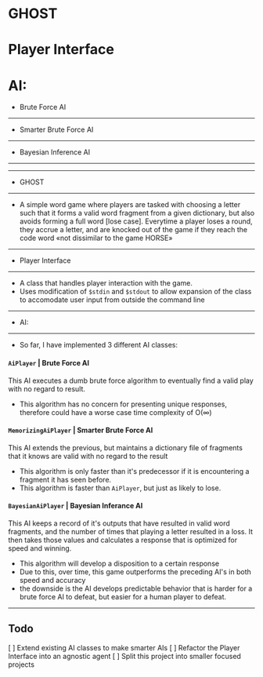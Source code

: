# GHOST
# Player Interface
# AI:
+ Brute Force AI
---
+ Smarter Brute Force AI
---
+ Bayesian Inference AI
---
***
+ GHOST
---

* A simple word game where players are tasked with choosing a letter such that it forms a valid word fragment from a given dictionary, but also avoids forming a full word [lose case]. Everytime a player loses a round, they accrue a letter, and are knocked out of the game if they reach the code word «not dissimilar to the game HORSE»
***
+ Player Interface
---

* A class that handles player interaction with the game.
* Uses modification of `$stdin` and `$stdout` to allow expansion of the class to accomodate user input from outside the command line
***
+ AI:
---

* So far, I have implemented 3 different AI classes:
####  `AiPlayer` | Brute Force AI
This AI executes a dumb brute force algorithm to eventually find a valid play with no regard to result.
* This algorithm has no concern for presenting unique responses, therefore could have a worse case time complexity of O(∞)

####  `MemorizingAiPlayer` | Smarter Brute Force AI
This AI extends the previous, but maintains a dictionary file of fragments that it knows are valid with no regard to the result
* This algorithm is only faster than it's predecessor if it is encountering a fragment it has seen before.
* This algorithm is faster than `AiPlayer`, but just as likely to lose.

####  `BayesianAiPlayer` | Bayesian Inferance AI
This AI keeps a record of it's outputs that have resulted in valid word fragments, and the number of times that playing a letter resulted in a loss. It then takes those values and calculates a response that is optimized for speed and winning.
* This algorithm will develop a disposition to a certain response
* Due to this, over time, this game outperforms the preceding AI's in both speed and accuracy
* the downside is the AI develops predictable behavior that is harder for a brute force AI to defeat, but easier for a human player to defeat.

***
##  Todo
[ ]  Extend existing AI classes to make smarter AIs
[ ]  Refactor the Player Interface into an agnostic agent
[ ]  Split this project into smaller focused projects
